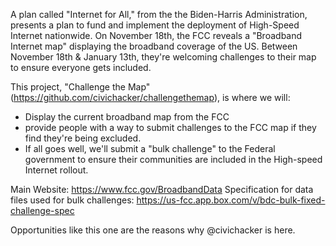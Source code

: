 A plan called "Internet for All," from the the Biden-Harris Administration, presents a plan to fund and implement the deployment of High-Speed Internet nationwide.
On November 18th, the FCC reveals a "Broadband Internet map" displaying the broadband coverage of the US.
Between November 18th & January 13th, they're welcoming challenges to their map to ensure everyone gets included.

This project, "Challenge the Map" (https://github.com/civichacker/challengethemap), is where we will:
- Display the current broadband map from the FCC
- provide people with a way to submit challenges to the FCC map if they find they're being excluded.
- If all goes well, we'll submit a "bulk challenge" to the Federal government to ensure their communities are included in the High-speed Internet rollout.


Main Website: https://www.fcc.gov/BroadbandData
Specification for data files used for bulk challenges: https://us-fcc.app.box.com/v/bdc-bulk-fixed-challenge-spec

Opportunities like this one are the reasons why @civichacker is here.
